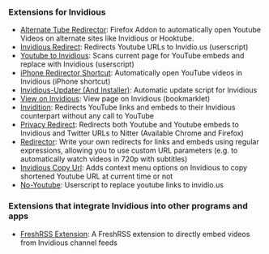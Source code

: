 ### Extensions for Invidious

- [Alternate Tube Redirector](https://addons.mozilla.org/en-US/firefox/addon/alternate-tube-redirector/): Firefox Addon to automatically open Youtube Videos on alternate sites like Invidious or Hooktube.
- [Invidious Redirect](https://greasyfork.org/en/scripts/370461-invidious-redirect): Redirects Youtube URLs to Invidio.us (userscript)
- [Youtube to Invidious](https://greasyfork.org/en/scripts/375264-youtube-to-invidious): Scans current page for YouTube embeds and replace with Invidious (userscript)
- [iPhone Redirector Shortcut](https://www.icloud.com/shortcuts/6bbf26d989cf4d07a5fe1626efbc0950): Automatically open YouTube videos in Invidious (iPhone shortcut)
- [Invidious-Updater (And Installer)](https://github.com/tmiland/Invidious-Updater): Automatic update script for Invidious
- [View on Invidious](https://omar.yt/722e5c15832840fe1ae8830b7c590254b9e0a45c/invidious-bookmarklet.html): View page on Invidious (bookmarklet)
- [Invidition](https://addons.mozilla.org/en-US/firefox/addon/invidition/): Redirects YouTube links and embeds to their Invidious counterpart without any call to YouTube
- [Privacy Redirect](https://github.com/SimonBrazell/privacy-redirect): Redirects both Youtube and Youtube embeds to Invidious and Twitter URLs to Nitter (Available Chrome and Firefox)
- [Redirector](http://einaregilsson.com/redirector/): Write your own redirects for links and embeds using regular expressions, allowing you to use custom URL parameters (e.g. to automatically watch videos in 720p with subtitles)
- [Invidious Copy Url](https://github.com/recette-lemon/invidious-copy-url/): Adds context menu options on Invidious to copy shortened Youtube URL at current time or not
- [No-Youtube](https://github.com/mperez01/no-youtube): Userscript to replace youtube links to invidio.us

### Extensions that integrate Invidious into other programs and apps

- [FreshRSS Extension](https://github.com/tmiland/freshrss-invidious): 
A FreshRSS extension to directly embed videos from Invidious channel feeds